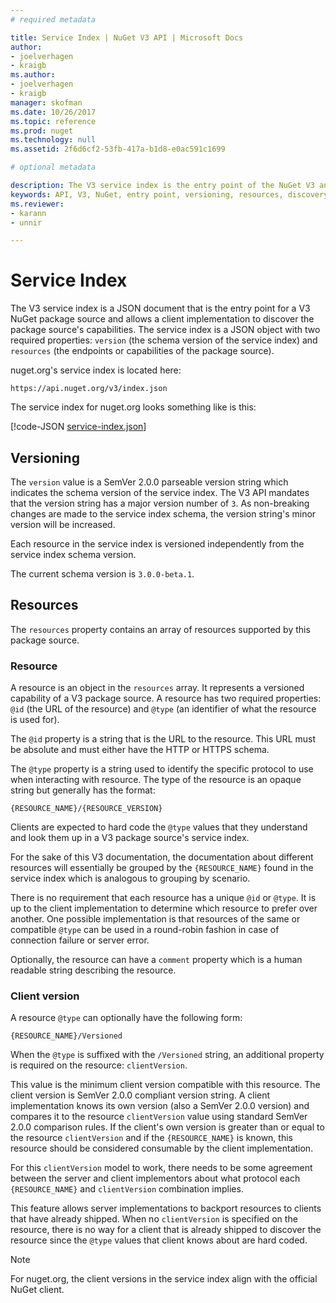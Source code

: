 ```yaml
---
# required metadata 

title: Service Index | NuGet V3 API | Microsoft Docs
author:
- joelverhagen
- kraigb
ms.author:
- joelverhagen
- kraigb
manager: skofman
ms.date: 10/26/2017
ms.topic: reference
ms.prod: nuget
ms.technology: null
ms.assetid: 2f6d6cf2-53fb-417a-b1d8-e0ac591c1699

# optional metadata

description: The V3 service index is the entry point of the NuGet V3 and enumerates the capabilities of the V3 server.
keywords: API, V3, NuGet, entry point, versioning, resources, discovery
ms.reviewer:
- karann
- unnir

---
```


# Service Index

The V3 service index is a JSON document that is the entry point for a V3 NuGet package source and allows a client
implementation to discover the package source's capabilities. The service index is a JSON object with two required
properties: `version` (the schema version of the service index) and `resources`  (the endpoints or capabilities of the
package source).

nuget.org's service index is located here:
```
https://api.nuget.org/v3/index.json
```

The service index for nuget.org looks something like is this:

[!code-JSON [service-index.json](./_data/service-index.json)]

## Versioning

The `version` value is a SemVer 2.0.0 parseable version string which indicates the schema version of the service index.
The V3 API mandates that the version string has a major version number of `3`. As non-breaking changes are made to the
service index schema, the version string's minor version will be increased.

Each resource in the service index is versioned independently from the service index schema version.

The current schema version is `3.0.0-beta.1`.

## Resources

The `resources` property contains an array of resources supported by this package source.

### Resource

A resource is an object in the `resources` array. It represents a versioned capability of a V3 package source. A resource
has two required properties: `@id` (the URL of the resource) and `@type` (an identifier of what the resource is used
for).

The `@id` property is a string that is the URL to the resource. This URL must be absolute and must either have the HTTP
or HTTPS schema.

The `@type` property is a string used to identify the specific protocol to use when interacting with resource. The type
of the resource is an opaque string but generally has the format:

```
{RESOURCE_NAME}/{RESOURCE_VERSION}
```

Clients are expected to hard code the `@type` values that they understand and look them up in a V3 package source's
service index.

For the sake of this V3 documentation, the documentation about different resources will essentially be grouped by the
`{RESOURCE_NAME}` found in the service index which is analogous to grouping by scenario.

There is no requirement that each resource has a unique `@id` or `@type`. It is up to the client implementation to
determine which resource to prefer over another. One possible implementation is that resources of the same or
compatible `@type` can be used in a round-robin fashion in case of connection failure or server error.

Optionally, the resource can have a `comment` property which is a human readable string describing the resource.

### Client version

A resource `@type` can optionally have the following form:

```
{RESOURCE_NAME}/Versioned
```

When the `@type` is suffixed with the `/Versioned` string, an additional property is required on the resource:
`clientVersion`.

This value is the minimum client version compatible with this resource. The client version is SemVer 2.0.0 compliant
version string. A client implementation knows its own version (also a SemVer 2.0.0 version) and compares it to the
resource `clientVersion` value using standard SemVer 2.0.0 comparison rules. If the client's own version is greater
than or equal to the resource `clientVersion` and if the `{RESOURCE_NAME}` is known, this resource should be considered
consumable by the client implementation.

For this `clientVersion` model to work, there needs to be some agreement between the server and client implementors
about what protocol each `{RESOURCE_NAME}` and `clientVersion` combination implies.

This feature allows server implementations to backport resources to clients that have already shipped. When no
`clientVersion` is specified on the resource, there is no way for a client that is already shipped to discover the
resource since the `@type` values that client knows about are hard coded.

> [!Note]
> For nuget.org, the client versions in the service index align with the official NuGet client.
